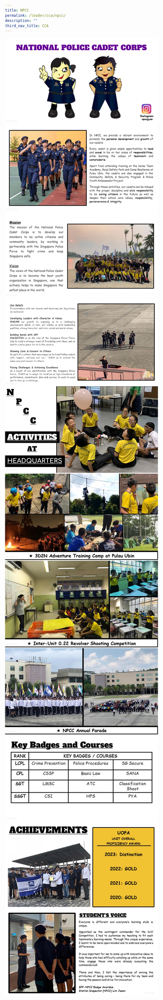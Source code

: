 ```yaml
---
title: NPCC
permalink: /leader/cca/npcc/
description: ""
third_nav_title: CCA
---
```

![](/images/Student%20Leader/Uniform%20Group/npcc%20(1).JPG)
![](/images/Student%20Leader/Uniform%20Group/npcc%20(2).JPG)
![](/images/Student%20Leader/Uniform%20Group/npcc%20(3).JPG)
![](/images/Student%20Leader/Uniform%20Group/npcc%20(4).JPG)
![](/images/Student%20Leader/Uniform%20Group/npcc%20(5).JPG)
![](/images/Student%20Leader/Uniform%20Group/npcc%20(6).JPG)
![](/images/Student%20Leader/Uniform%20Group/npcc%20(7).JPG)
![](/images/Student%20Leader/Uniform%20Group/npcc%20(8).JPG)
![](/images/Student%20Leader/Uniform%20Group/npcc%20(9).JPG)
![](/images/Student%20Leader/Uniform%20Group/npcc%20(10).JPG)
![](/images/Student%20Leader/Uniform%20Group/npcc%20(11).JPG)